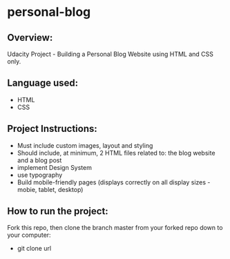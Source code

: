 # personal-blog

## Overview:

Udacity Project - Building a Personal Blog Website using HTML and CSS only.

## Language used:

- HTML
- CSS

## Project Instructions:

- Must include custom images, layout and styling
- Should include, at minimum, 2 HTML files related to: the blog website and a blog post
- implement Design System
- use typography
- Build mobile-friendly pages (displays correctly on all display sizes - mobie, tablet, desktop)

## How to run the project:

Fork this repo, then clone the branch master from your forked repo down to your computer:

- git clone url
